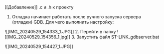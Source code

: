 [[Добавление]]  .c и .h к проекту
1. Отладка начинает работать после ручного запуска сервера (отладки) GDB. 
Для чего выполнить настройку:

![[IMG_20240529_154333_1.JPG]]
2. Перейти в папку
![[IMG_20240529_154356_1.jpg]]
3. Запустить файл ST-LINK_gdbserver.bat

![[IMG_20240529_154427_1.JPG]]